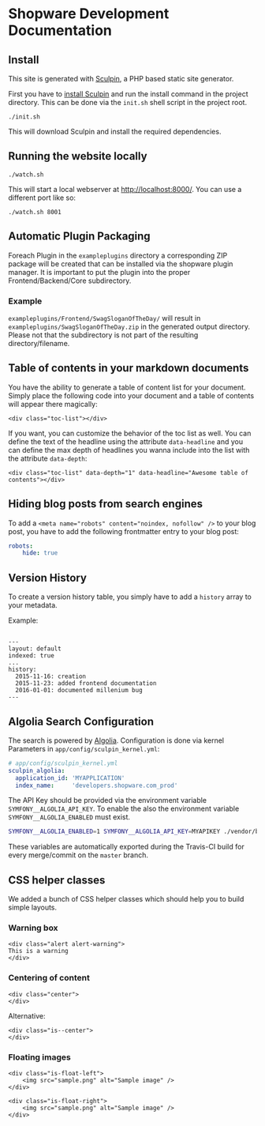 # Shopware Development Documentation

## Install

This site is generated with [Sculpin][2], a PHP based static site generator.

First you have to [install Sculpin][3] and run the install command in the project directory.
This can be done via the `init.sh` shell script in the project root.

```
./init.sh
```

This will download Sculpin and install the required dependencies.

## Running the website locally

```
./watch.sh
```

This will start a local webserver at <http://localhost:8000/>.
You can use a different port like so:
```
./watch.sh 8001
```

## Automatic Plugin Packaging

Foreach Plugin in the `exampleplugins` directory a corresponding ZIP package will be created that can be installed via the shopware plugin manager.
It is important to put the plugin into the proper Frontend/Backend/Core subdirectory.

### Example

`exampleplugins/Frontend/SwagSloganOfTheDay/` will result in `exampleplugins/SwagSloganOfTheDay.zip` in the generated output directory. Please not that the subdirectory is not part of the resulting directory/filename.

[2]: https://sculpin.io/
[3]: https://sculpin.io/download

## Table of contents in your markdown documents

You have the ability to generate a table of content list for your document. Simply place the following code into your document and a table of contents will appear there magically:

```
<div class="toc-list"></div>
```

If you want, you can customize the behavior of the toc list as well. You can define the text of the headline using the attribute `data-headline` and you can define the max depth of headlines you wanna include into the list with the attribute `data-depth`:

```
<div class="toc-list" data-depth="1" data-headline="Awesome table of contents"></div>
```

## Hiding blog posts from search engines

To add a `<meta name="robots" content="noindex, nofollow" />` to your blog post,
you have to add the following frontmatter entry to your blog post:

```yaml
robots:
    hide: true
```

## Version History

To create a version history table, you simply have to add a `history` array to your metadata.

Example:
```

---
layout: default
indexed: true
...
history:
  2015-11-16: creation
  2015-11-23: added frontend documentation
  2016-01-01: documented millenium bug
---

```

## Algolia Search Configuration

The search is powered by [Algolia](https://www.algolia.com).
Configuration is done via kernel Parameters in `app/config/sculpin_kernel.yml`:

```yaml
# app/config/sculpin_kernel.yml
sculpin_algolia:
  application_id: 'MYAPPLICATION'
  index_name:     'developers.shopware.com_prod'
```

The API Key should be provided via the environment variable `SYMFONY__ALGOLIA_API_KEY`.
To enable the also the environment variable `SYMFONY__ALGOLIA_ENABLED` must exist.

```bash
SYMFONY__ALGOLIA_ENABLED=1 SYMFONY__ALGOLIA_API_KEY=MYAPIKEY ./vendor/bin/sculpin generate
```

These variables are automatically exported during the Travis-CI build for every merge/commit on the `master` branch.


## CSS helper classes

We added a bunch of CSS helper classes which should help you to build simple layouts.

### Warning box

```
<div class="alert alert-warning">
This is a warning
</div>
```

### Centering of content

```
<div class="center">
</div>
```

Alternative:
```
<div class="is--center">
</div>
```

### Floating images

```
<div class="is-float-left">
    <img src="sample.png" alt="Sample image" />
</div>
```

```
<div class="is-float-right">
    <img src="sample.png" alt="Sample image" />
</div>
```
